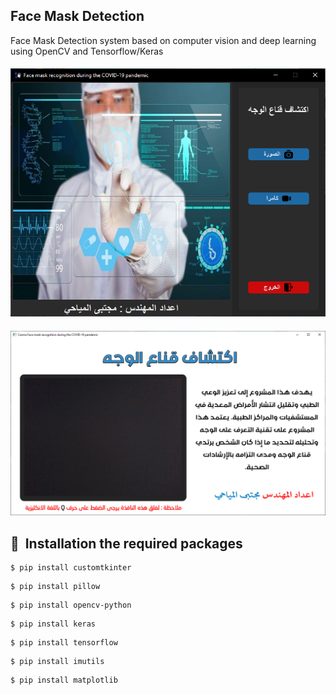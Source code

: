 ## Face Mask Detection
Face Mask Detection system based on computer vision and deep learning using OpenCV and Tensorflow/Keras
####          
![](https://github.com/mojtaba-almayhay/Face-Mask-Detection/blob/main/screen/screen1.PNG)
####
####          
![](https://github.com/mojtaba-almayhay/Face-Mask-Detection/blob/main/screen/screen4.PNG)
####

## 🚀&nbsp; Installation the required packages
```
$ pip install customtkinter
```
```
$ pip install pillow
```
```
$ pip install opencv-python
```
```
$ pip install keras
```
```
$ pip install tensorflow
```
```
$ pip install imutils
```
```
$ pip install matplotlib
```
